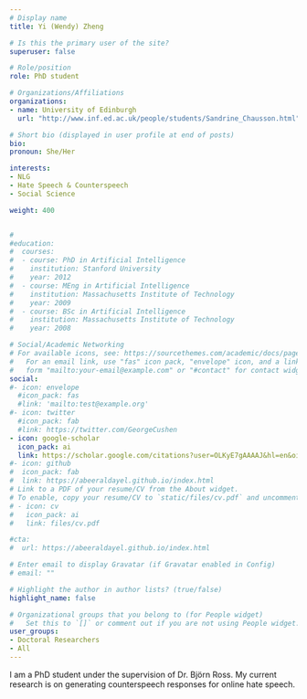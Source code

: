 ```yaml
---
# Display name
title: Yi (Wendy) Zheng				

# Is this the primary user of the site?
superuser: false

# Role/position
role: PhD student		

# Organizations/Affiliations
organizations:
- name: University of Edinburgh
  url: "http://www.inf.ed.ac.uk/people/students/Sandrine_Chausson.html"

# Short bio (displayed in user profile at end of posts)
bio: 
pronoun: She/Her

interests: 
- NLG
- Hate Speech & Counterspeech
- Social Science

weight: 400


#
#education:
#  courses:
#  - course: PhD in Artificial Intelligence
#    institution: Stanford University
#    year: 2012
#  - course: MEng in Artificial Intelligence
#    institution: Massachusetts Institute of Technology
#    year: 2009
#  - course: BSc in Artificial Intelligence
#    institution: Massachusetts Institute of Technology
#    year: 2008

# Social/Academic Networking
# For available icons, see: https://sourcethemes.com/academic/docs/page-builder/#icons
#   For an email link, use "fas" icon pack, "envelope" icon, and a link in the
#   form "mailto:your-email@example.com" or "#contact" for contact widget.
social:
#- icon: envelope
  #icon_pack: fas
  #link: 'mailto:test@example.org'
#- icon: twitter
  #icon_pack: fab
  #link: https://twitter.com/GeorgeCushen
- icon: google-scholar
  icon_pack: ai
  link: https://scholar.google.com/citations?user=OLKyE7gAAAAJ&hl=en&oi=sra
#- icon: github
#  icon_pack: fab
#  link: https://abeeraldayel.github.io/index.html
# Link to a PDF of your resume/CV from the About widget.
# To enable, copy your resume/CV to `static/files/cv.pdf` and uncomment the lines below.
# - icon: cv
#   icon_pack: ai
#   link: files/cv.pdf

#cta:
#  url: https://abeeraldayel.github.io/index.html

# Enter email to display Gravatar (if Gravatar enabled in Config)
# email: ""

# Highlight the author in author lists? (true/false)
highlight_name: false

# Organizational groups that you belong to (for People widget)
#   Set this to `[]` or comment out if you are not using People widget.
user_groups:
- Doctoral Researchers 
- All 
---
```


I am a PhD student under the supervision of Dr. Björn Ross. My current research is on generating counterspeech responses for online hate speech.		